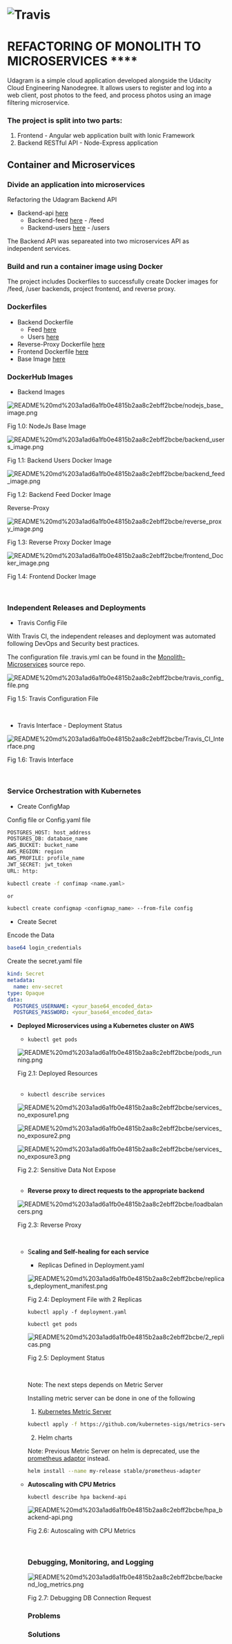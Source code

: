 # ![Travis](https://travis-ci.com/eedygreen/Monlith-Microservices.svg?branch=dev)

# REFACTORING OF MONOLITH TO MICROSERVICES  ****

Udagram is a simple cloud application developed alongside the Udacity Cloud Engineering Nanodegree. It allows users to register and log into a web client, post photos to the feed, and process photos using an image filtering microservice.

### The project is split into two parts:

1. Frontend - Angular web application built with Ionic Framework
2. Backend RESTful API - Node-Express application

## Container and Microservices

### Divide an application into microservices

Refactoring the Udagram Backend API

- Backend-api [here](https://github.com/eedygreen/Monlith-Microservices/tree/dev/udagram-api)
    - Backend-feed [here](https://github.com/eedygreen/Monlith-Microservices/tree/dev/udagram-api/backend_feed) - /feed
    - Backend-users [here](https://github.com/eedygreen/Monlith-Microservices/tree/dev/udagram-api/backend_users) - /users

The Backend API was separeated into two microservices API as independent services.

### Build and run a container image using Docker

The project includes Dockerfiles to successfully create Docker images for /feed, /user backends, project frontend, and reverse proxy.

### Dockerfiles

- Backend Dockerfile
    - Feed [here](https://github.com/eedygreen/Monlith-Microservices/blob/dev/udagram-api/backend_feed/Dockerfile)
    - Users [here](https://github.com/eedygreen/Monlith-Microservices/blob/dev/udagram-api/backend_users/Dockerfile)
- Reverse-Proxy Dockerfile [here](https://github.com/eedygreen/Monlith-Microservices/blob/dev/reverse_proxy/Dockerfile)
- Frontend Dockerfile [here](https://github.com/eedygreen/Monlith-Microservices/blob/dev/udagram-frontend/Dockerfile)
- Base Image [here](https://github.com/eedygreen/Monlith-Microservices/blob/dev/udagram-api/base_image/Dockerfile)

### DockerHub Images

- Backend Images

![README%20md%203a1ad6a1fb0e4815b2aa8c2ebff2bcbe/nodejs_base_image.png](README%20md%203a1ad6a1fb0e4815b2aa8c2ebff2bcbe/nodejs_base_image.png)

Fig 1.0: NodeJs Base Image

![README%20md%203a1ad6a1fb0e4815b2aa8c2ebff2bcbe/backend_users_image.png](README%20md%203a1ad6a1fb0e4815b2aa8c2ebff2bcbe/backend_users_image.png)

Fig 1.1: Backend Users Docker Image

![README%20md%203a1ad6a1fb0e4815b2aa8c2ebff2bcbe/backend_feed_image.png](README%20md%203a1ad6a1fb0e4815b2aa8c2ebff2bcbe/backend_feed_image.png)

Fig 1.2: Backend Feed Docker Image

Reverse-Proxy

![README%20md%203a1ad6a1fb0e4815b2aa8c2ebff2bcbe/reverse_proxy_image.png](README%20md%203a1ad6a1fb0e4815b2aa8c2ebff2bcbe/reverse_proxy_image.png)

Fig 1.3: Reverse Proxy Docker Image

![README%20md%203a1ad6a1fb0e4815b2aa8c2ebff2bcbe/frontend_Docker_image.png](README%20md%203a1ad6a1fb0e4815b2aa8c2ebff2bcbe/frontend_Docker_image.png)

Fig 1.4: Frontend Docker Image

<br>

### Independent Releases and Deployments

- Travis Config File

With Travis CI, the independent releases and deployment was automated following DevOps and Security best practices.

The configuration file .travis.yml can be found in the [Monolith-Microservices](https://github.com/eedygreen/Monlith-Microservices/blob/dev/.travis.yml) source repo.

![README%20md%203a1ad6a1fb0e4815b2aa8c2ebff2bcbe/travis_config_file.png](README%20md%203a1ad6a1fb0e4815b2aa8c2ebff2bcbe/travis_config_file.png)

Fig 1.5: Travis Configuration File

<br>

- Travis Interface - Deployment Status

![README%20md%203a1ad6a1fb0e4815b2aa8c2ebff2bcbe/Travis_CI_Interface.png](README%20md%203a1ad6a1fb0e4815b2aa8c2ebff2bcbe/Travis_CI_Interface.png)

Fig 1.6: Travis Interface

<br>

### Service Orchestration with Kubernetes

- Create ConfigMap

Config file or Config.yaml file

```bash
POSTGRES_HOST: host_address
POSTGRES_DB: database_name
AWS_BUCKET: bucket_name
AWS_REGION: region
AWS_PROFILE: profile_name
JWT_SECRET: jwt_token
URL: http:
```

```bash
kubectl create -f confimap <name.yaml>

or 

kubectl create configmap <configmap_name> --from-file config
```

- Create Secret

 Encode the Data

```bash
base64 login_credentials
```

Create the secret.yaml file

```yaml
kind: Secret
metadata:
  name: env-secret
type: Opaque
data:
  POSTGRES_USERNAME: <your_base64_encoded_data>
  POSTGRES_PASSWORD: <your_base64_encoded_data>
```

- **Deployed Microservices using a Kubernetes cluster on AWS**
    - `kubectl get pods`

    ![README%20md%203a1ad6a1fb0e4815b2aa8c2ebff2bcbe/pods_running.png](README%20md%203a1ad6a1fb0e4815b2aa8c2ebff2bcbe/pods_running.png)

    Fig 2.1: Deployed Resources

    <br>

    - `kubectl describe services`

    ![README%20md%203a1ad6a1fb0e4815b2aa8c2ebff2bcbe/services_no_exposure1.png](README%20md%203a1ad6a1fb0e4815b2aa8c2ebff2bcbe/services_no_exposure1.png)

    ![README%20md%203a1ad6a1fb0e4815b2aa8c2ebff2bcbe/services_no_exposure2.png](README%20md%203a1ad6a1fb0e4815b2aa8c2ebff2bcbe/services_no_exposure2.png)

    ![README%20md%203a1ad6a1fb0e4815b2aa8c2ebff2bcbe/services_no_exposure3.png](README%20md%203a1ad6a1fb0e4815b2aa8c2ebff2bcbe/services_no_exposure3.png)

    Fig 2.2: Sensitive Data Not Expose

    <br>

    - **Reverse proxy to direct requests to the appropriate backend**

    ![README%20md%203a1ad6a1fb0e4815b2aa8c2ebff2bcbe/loadbalancers.png](README%20md%203a1ad6a1fb0e4815b2aa8c2ebff2bcbe/loadbalancers.png)

    Fig 2.3: Reverse Proxy

    <br>

    - S**caling and Self-healing for each service**
        - Replicas Defined in Deployment.yaml

        ![README%20md%203a1ad6a1fb0e4815b2aa8c2ebff2bcbe/replicas_deployment_manifest.png](README%20md%203a1ad6a1fb0e4815b2aa8c2ebff2bcbe/replicas_deployment_manifest.png)

        Fig 2.4: Deployment File with 2 Replicas

        `kubectl apply -f deployment.yaml` 

        `kubectl get pods`

        ![README%20md%203a1ad6a1fb0e4815b2aa8c2ebff2bcbe/2_replicas.png](README%20md%203a1ad6a1fb0e4815b2aa8c2ebff2bcbe/2_replicas.png)

        Fig 2.5: Deployment Status

        <br>

        Note: The next steps depends on Metric Server

        Installing metric server can be done in one of the following

        1. [Kubernetes Metric Server](https://github.com/kubernetes-sigs/metrics-server#deployment) 

        ```bash
        kubectl apply -f https://github.com/kubernetes-sigs/metrics-server/releases/latest/download/components.yaml
        ```

        2. Helm charts

        Note: Previous Metric Server on helm is deprecated, use the [prometheus adaptor](https://github.com/helm/charts/tree/master/stable/prometheus-adapter) instead.

        ```bash
        helm install --name my-release stable/prometheus-adapter
        ```

    - **Autoscaling with CPU Metrics**

        `kubectl describe hpa backend-api`

        ![README%20md%203a1ad6a1fb0e4815b2aa8c2ebff2bcbe/hpa_backend-api.png](README%20md%203a1ad6a1fb0e4815b2aa8c2ebff2bcbe/hpa_backend-api.png)

        Fig 2.6: Autoscaling with CPU Metrics

        <br>

        ### Debugging, Monitoring, and Logging

        ![README%20md%203a1ad6a1fb0e4815b2aa8c2ebff2bcbe/backend_log_metrics.png](README%20md%203a1ad6a1fb0e4815b2aa8c2ebff2bcbe/backend_log_metrics.png)

        Fig 2.7: Debugging DB Connection Request

        ### Problems

        ### Solutions
